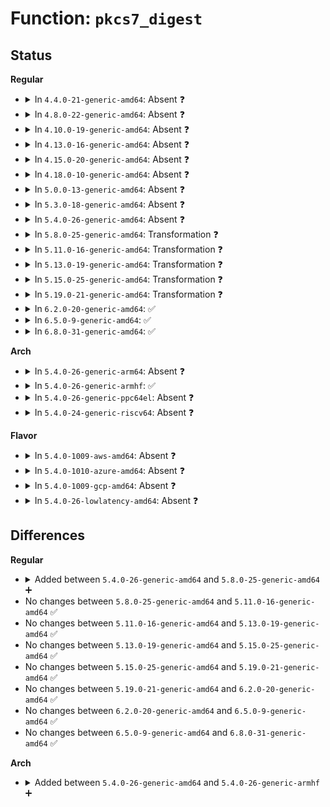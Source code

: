# Function: <code>pkcs7_digest</code>

## Status
<b>Regular</b>
<ul>
<li>
<details>
<summary>In <code>4.4.0-21-generic-amd64</code>: Absent ❓</summary>

```json
{
  "name": "pkcs7_digest",
  "collision_type": "Unique Static",
  "inline_type": "Full",
  "funcs": [
    {
      "addr": 18446744071582706701,
      "name": "pkcs7_digest",
      "external": false,
      "loc": "crypto/asymmetric_keys/pkcs7_verify.c:25",
      "file": "crypto/asymmetric_keys/pkcs7_verify.c",
      "inline": "not declared, inlined",
      "caller_inline": [
        "crypto/asymmetric_keys/pkcs7_verify.c:pkcs7_verify"
      ],
      "caller_func": []
    }
  ],
  "symbols": []
}
```
</details>
</li>
<li>
<details>
<summary>In <code>4.8.0-22-generic-amd64</code>: Absent ❓</summary>

```json
{
  "name": "pkcs7_digest",
  "collision_type": "Unique Static",
  "inline_type": "Full",
  "funcs": [
    {
      "addr": 18446744071582984280,
      "name": "pkcs7_digest",
      "external": false,
      "loc": "crypto/asymmetric_keys/pkcs7_verify.c:25",
      "file": "crypto/asymmetric_keys/pkcs7_verify.c",
      "inline": "not declared, inlined",
      "caller_inline": [
        "crypto/asymmetric_keys/pkcs7_verify.c:pkcs7_verify"
      ],
      "caller_func": []
    }
  ],
  "symbols": []
}
```
</details>
</li>
<li>
<details>
<summary>In <code>4.10.0-19-generic-amd64</code>: Absent ❓</summary>

```json
{
  "name": "pkcs7_digest",
  "collision_type": "Unique Static",
  "inline_type": "Full",
  "funcs": [
    {
      "addr": 18446744071583088840,
      "name": "pkcs7_digest",
      "external": false,
      "loc": "crypto/asymmetric_keys/pkcs7_verify.c:25",
      "file": "crypto/asymmetric_keys/pkcs7_verify.c",
      "inline": "not declared, inlined",
      "caller_inline": [
        "crypto/asymmetric_keys/pkcs7_verify.c:pkcs7_verify"
      ],
      "caller_func": []
    }
  ],
  "symbols": []
}
```
</details>
</li>
<li>
<details>
<summary>In <code>4.13.0-16-generic-amd64</code>: Absent ❓</summary>

```json
{
  "name": "pkcs7_digest",
  "collision_type": "Unique Static",
  "inline_type": "Full",
  "funcs": [
    {
      "addr": 18446744071583145171,
      "name": "pkcs7_digest",
      "external": false,
      "loc": "crypto/asymmetric_keys/pkcs7_verify.c:25",
      "file": "crypto/asymmetric_keys/pkcs7_verify.c",
      "inline": "not declared, inlined",
      "caller_inline": [
        "crypto/asymmetric_keys/pkcs7_verify.c:pkcs7_verify"
      ],
      "caller_func": []
    }
  ],
  "symbols": []
}
```
</details>
</li>
<li>
<details>
<summary>In <code>4.15.0-20-generic-amd64</code>: Absent ❓</summary>

```json
{
  "name": "pkcs7_digest",
  "collision_type": "Unique Static",
  "inline_type": "Full",
  "funcs": [
    {
      "addr": 18446744071583320070,
      "name": "pkcs7_digest",
      "external": false,
      "loc": "crypto/asymmetric_keys/pkcs7_verify.c:25",
      "file": "crypto/asymmetric_keys/pkcs7_verify.c",
      "inline": "not declared, inlined",
      "caller_inline": [
        "crypto/asymmetric_keys/pkcs7_verify.c:pkcs7_verify"
      ],
      "caller_func": []
    }
  ],
  "symbols": []
}
```
</details>
</li>
<li>
<details>
<summary>In <code>4.18.0-10-generic-amd64</code>: Absent ❓</summary>

```json
{
  "name": "pkcs7_digest",
  "collision_type": "Unique Static",
  "inline_type": "Selective",
  "funcs": [
    {
      "addr": 0,
      "name": "pkcs7_digest",
      "external": false,
      "loc": "crypto/asymmetric_keys/pkcs7_verify.c:25",
      "file": "crypto/asymmetric_keys/pkcs7_verify.c",
      "inline": "not declared, inlined",
      "caller_inline": [],
      "caller_func": [
        "crypto/asymmetric_keys/pkcs7_verify.c:pkcs7_verify"
      ]
    }
  ],
  "symbols": [
    {
      "addr": 18446744071583528704,
      "name": "pkcs7_digest.isra.0",
      "section": ".text",
      "bind": "STB_LOCAL",
      "size": 699
    },
    {
      "addr": 18446744071583530881,
      "name": "pkcs7_digest.isra.0.cold.4",
      "section": ".text",
      "bind": "STB_LOCAL",
      "size": 35
    }
  ]
}
```
</details>
</li>
<li>
<details>
<summary>In <code>5.0.0-13-generic-amd64</code>: Absent ❓</summary>

```json
{
  "name": "pkcs7_digest",
  "collision_type": "Unique Static",
  "inline_type": "Full",
  "funcs": [
    {
      "addr": 18446744071583652152,
      "name": "pkcs7_digest",
      "external": false,
      "loc": "crypto/asymmetric_keys/pkcs7_verify.c:25",
      "file": "crypto/asymmetric_keys/pkcs7_verify.c",
      "inline": "not declared, inlined",
      "caller_inline": [
        "crypto/asymmetric_keys/pkcs7_verify.c:pkcs7_verify"
      ],
      "caller_func": []
    }
  ],
  "symbols": []
}
```
</details>
</li>
<li>
<details>
<summary>In <code>5.3.0-18-generic-amd64</code>: Absent ❓</summary>

```json
{
  "name": "pkcs7_digest",
  "collision_type": "Unique Static",
  "inline_type": "Selective",
  "funcs": [
    {
      "addr": 0,
      "name": "pkcs7_digest",
      "external": false,
      "loc": "crypto/asymmetric_keys/pkcs7_verify.c:21",
      "file": "crypto/asymmetric_keys/pkcs7_verify.c",
      "inline": "not declared, inlined",
      "caller_inline": [],
      "caller_func": [
        "crypto/asymmetric_keys/pkcs7_verify.c:pkcs7_verify"
      ]
    }
  ],
  "symbols": [
    {
      "addr": 18446744071583839904,
      "name": "pkcs7_digest.isra.0",
      "section": ".text",
      "bind": "STB_LOCAL",
      "size": 712
    },
    {
      "addr": 18446744071583841300,
      "name": "pkcs7_digest.isra.0.cold",
      "section": ".text",
      "bind": "STB_LOCAL",
      "size": 34
    }
  ]
}
```
</details>
</li>
<li>
<details>
<summary>In <code>5.4.0-26-generic-amd64</code>: Absent ❓</summary>

```json
{
  "name": "pkcs7_digest",
  "collision_type": "Unique Static",
  "inline_type": "Selective",
  "funcs": [
    {
      "addr": 0,
      "name": "pkcs7_digest",
      "external": false,
      "loc": "crypto/asymmetric_keys/pkcs7_verify.c:22",
      "file": "crypto/asymmetric_keys/pkcs7_verify.c",
      "inline": "not declared, inlined",
      "caller_inline": [],
      "caller_func": [
        "crypto/asymmetric_keys/pkcs7_verify.c:pkcs7_verify",
        "crypto/asymmetric_keys/pkcs7_verify.c:pkcs7_get_digest"
      ]
    }
  ],
  "symbols": [
    {
      "addr": 18446744071583941840,
      "name": "pkcs7_digest.isra.0",
      "section": ".text",
      "bind": "STB_LOCAL",
      "size": 735
    },
    {
      "addr": 18446744071583943412,
      "name": "pkcs7_digest.isra.0.cold",
      "section": ".text",
      "bind": "STB_LOCAL",
      "size": 34
    }
  ]
}
```
</details>
</li>
<li>
<details>
<summary>In <code>5.8.0-25-generic-amd64</code>: Transformation ❓</summary>

```c
int pkcs7_digest(struct pkcs7_message * pkcs7, struct pkcs7_signed_info * sinfo)
```

```json
{
  "name": "pkcs7_digest",
  "collision_type": "Unique Static",
  "inline_type": "No",
  "funcs": [
    {
      "addr": 0,
      "name": "pkcs7_digest",
      "external": false,
      "loc": "crypto/asymmetric_keys/pkcs7_verify.c:22",
      "file": "crypto/asymmetric_keys/pkcs7_verify.c",
      "inline": "seen, unknown",
      "caller_inline": [],
      "caller_func": [
        "crypto/asymmetric_keys/pkcs7_verify.c:pkcs7_verify_one",
        "crypto/asymmetric_keys/pkcs7_verify.c:pkcs7_get_digest"
      ]
    }
  ],
  "symbols": [
    {
      "addr": 18446744071584333280,
      "name": "pkcs7_digest",
      "section": ".text",
      "bind": "STB_LOCAL",
      "size": 725
    },
    {
      "addr": 18446744071584334820,
      "name": "pkcs7_digest.cold",
      "section": ".text",
      "bind": "STB_LOCAL",
      "size": 34
    }
  ]
}
```
</details>
</li>
<li>
<details>
<summary>In <code>5.11.0-16-generic-amd64</code>: Transformation ❓</summary>

```c
int pkcs7_digest(struct pkcs7_message * pkcs7, struct pkcs7_signed_info * sinfo)
```

```json
{
  "name": "pkcs7_digest",
  "collision_type": "Unique Static",
  "inline_type": "No",
  "funcs": [
    {
      "addr": 0,
      "name": "pkcs7_digest",
      "external": false,
      "loc": "crypto/asymmetric_keys/pkcs7_verify.c:22",
      "file": "crypto/asymmetric_keys/pkcs7_verify.c",
      "inline": "seen, unknown",
      "caller_inline": [],
      "caller_func": [
        "crypto/asymmetric_keys/pkcs7_verify.c:pkcs7_verify_one",
        "crypto/asymmetric_keys/pkcs7_verify.c:pkcs7_get_digest"
      ]
    }
  ],
  "symbols": [
    {
      "addr": 18446744071584451200,
      "name": "pkcs7_digest",
      "section": ".text",
      "bind": "STB_LOCAL",
      "size": 725
    },
    {
      "addr": 18446744071591371861,
      "name": "pkcs7_digest.cold",
      "section": ".text",
      "bind": "STB_LOCAL",
      "size": 34
    }
  ]
}
```
</details>
</li>
<li>
<details>
<summary>In <code>5.13.0-19-generic-amd64</code>: Transformation ❓</summary>

```c
int pkcs7_digest(struct pkcs7_message * pkcs7, struct pkcs7_signed_info * sinfo)
```

```json
{
  "name": "pkcs7_digest",
  "collision_type": "Unique Static",
  "inline_type": "No",
  "funcs": [
    {
      "addr": 0,
      "name": "pkcs7_digest",
      "external": false,
      "loc": "crypto/asymmetric_keys/pkcs7_verify.c:22",
      "file": "crypto/asymmetric_keys/pkcs7_verify.c",
      "inline": "seen, unknown",
      "caller_inline": [],
      "caller_func": [
        "crypto/asymmetric_keys/pkcs7_verify.c:pkcs7_verify",
        "crypto/asymmetric_keys/pkcs7_verify.c:pkcs7_get_digest"
      ]
    }
  ],
  "symbols": [
    {
      "addr": 18446744071584486320,
      "name": "pkcs7_digest",
      "section": ".text",
      "bind": "STB_LOCAL",
      "size": 725
    },
    {
      "addr": 18446744071591314449,
      "name": "pkcs7_digest.cold",
      "section": ".text",
      "bind": "STB_LOCAL",
      "size": 34
    }
  ]
}
```
</details>
</li>
<li>
<details>
<summary>In <code>5.15.0-25-generic-amd64</code>: Transformation ❓</summary>

```c
int pkcs7_digest(struct pkcs7_message * pkcs7, struct pkcs7_signed_info * sinfo)
```

```json
{
  "name": "pkcs7_digest",
  "collision_type": "Unique Static",
  "inline_type": "No",
  "funcs": [
    {
      "addr": 0,
      "name": "pkcs7_digest",
      "external": false,
      "loc": "crypto/asymmetric_keys/pkcs7_verify.c:22",
      "file": "crypto/asymmetric_keys/pkcs7_verify.c",
      "inline": "seen, unknown",
      "caller_inline": [],
      "caller_func": [
        "crypto/asymmetric_keys/pkcs7_verify.c:pkcs7_verify",
        "crypto/asymmetric_keys/pkcs7_verify.c:pkcs7_get_digest"
      ]
    }
  ],
  "symbols": [
    {
      "addr": 18446744071584884752,
      "name": "pkcs7_digest",
      "section": ".text",
      "bind": "STB_LOCAL",
      "size": 610
    },
    {
      "addr": 18446744071592312080,
      "name": "pkcs7_digest.cold",
      "section": ".text",
      "bind": "STB_LOCAL",
      "size": 34
    }
  ]
}
```
</details>
</li>
<li>
<details>
<summary>In <code>5.19.0-21-generic-amd64</code>: Transformation ❓</summary>

```c
int pkcs7_digest(struct pkcs7_message * pkcs7, struct pkcs7_signed_info * sinfo)
```

```json
{
  "name": "pkcs7_digest",
  "collision_type": "Unique Static",
  "inline_type": "No",
  "funcs": [
    {
      "addr": 0,
      "name": "pkcs7_digest",
      "external": false,
      "loc": "crypto/asymmetric_keys/pkcs7_verify.c:22",
      "file": "crypto/asymmetric_keys/pkcs7_verify.c",
      "inline": "seen, unknown",
      "caller_inline": [],
      "caller_func": [
        "crypto/asymmetric_keys/pkcs7_verify.c:pkcs7_verify",
        "crypto/asymmetric_keys/pkcs7_verify.c:pkcs7_get_digest"
      ]
    }
  ],
  "symbols": [
    {
      "addr": 18446744071585582384,
      "name": "pkcs7_digest",
      "section": ".text",
      "bind": "STB_LOCAL",
      "size": 610
    },
    {
      "addr": 18446744071594094495,
      "name": "pkcs7_digest.cold",
      "section": ".text",
      "bind": "STB_LOCAL",
      "size": 28
    }
  ]
}
```
</details>
</li>
<li>
<details>
<summary>In <code>6.2.0-20-generic-amd64</code>: ✅</summary>

```c
int pkcs7_digest(struct pkcs7_message * pkcs7, struct pkcs7_signed_info * sinfo)
```

```json
{
  "name": "pkcs7_digest",
  "collision_type": "Unique Static",
  "inline_type": "No",
  "funcs": [
    {
      "addr": 18446744071586348336,
      "name": "pkcs7_digest",
      "external": false,
      "loc": "crypto/asymmetric_keys/pkcs7_verify.c:22",
      "file": "crypto/asymmetric_keys/pkcs7_verify.c",
      "inline": "seen, unknown",
      "caller_inline": [],
      "caller_func": [
        "crypto/asymmetric_keys/pkcs7_verify.c:pkcs7_verify",
        "crypto/asymmetric_keys/pkcs7_verify.c:pkcs7_get_digest"
      ]
    }
  ],
  "symbols": [
    {
      "addr": 18446744071586348336,
      "name": "pkcs7_digest",
      "section": ".text",
      "bind": "STB_LOCAL",
      "size": 638
    }
  ]
}
```
</details>
</li>
<li>
<details>
<summary>In <code>6.5.0-9-generic-amd64</code>: ✅</summary>

```c
int pkcs7_digest(struct pkcs7_message * pkcs7, struct pkcs7_signed_info * sinfo)
```

```json
{
  "name": "pkcs7_digest",
  "collision_type": "Unique Static",
  "inline_type": "No",
  "funcs": [
    {
      "addr": 18446744071586595200,
      "name": "pkcs7_digest",
      "external": false,
      "loc": "crypto/asymmetric_keys/pkcs7_verify.c:22",
      "file": "crypto/asymmetric_keys/pkcs7_verify.c",
      "inline": "seen, unknown",
      "caller_inline": [],
      "caller_func": [
        "crypto/asymmetric_keys/pkcs7_verify.c:pkcs7_verify",
        "crypto/asymmetric_keys/pkcs7_verify.c:pkcs7_get_digest"
      ]
    }
  ],
  "symbols": [
    {
      "addr": 18446744071586595200,
      "name": "pkcs7_digest",
      "section": ".text",
      "bind": "STB_LOCAL",
      "size": 596
    }
  ]
}
```
</details>
</li>
<li>
<details>
<summary>In <code>6.8.0-31-generic-amd64</code>: ✅</summary>

```c
int pkcs7_digest(struct pkcs7_message * pkcs7, struct pkcs7_signed_info * sinfo)
```

```json
{
  "name": "pkcs7_digest",
  "collision_type": "Unique Static",
  "inline_type": "No",
  "funcs": [
    {
      "addr": 18446744071586864544,
      "name": "pkcs7_digest",
      "external": false,
      "loc": "crypto/asymmetric_keys/pkcs7_verify.c:22",
      "file": "crypto/asymmetric_keys/pkcs7_verify.c",
      "inline": "seen, unknown",
      "caller_inline": [],
      "caller_func": [
        "crypto/asymmetric_keys/pkcs7_verify.c:pkcs7_verify",
        "crypto/asymmetric_keys/pkcs7_verify.c:pkcs7_get_digest"
      ]
    }
  ],
  "symbols": [
    {
      "addr": 18446744071586864544,
      "name": "pkcs7_digest",
      "section": ".text",
      "bind": "STB_LOCAL",
      "size": 596
    }
  ]
}
```
</details>
</li>
</ul>
<b>Arch</b>
<ul>
<li>
<details>
<summary>In <code>5.4.0-26-generic-arm64</code>: Absent ❓</summary>

```json
{
  "name": "pkcs7_digest",
  "collision_type": "Unique Static",
  "inline_type": "Selective",
  "funcs": [
    {
      "addr": 18446603336495762104,
      "name": "pkcs7_digest",
      "external": false,
      "loc": "crypto/asymmetric_keys/pkcs7_verify.c:22",
      "file": "crypto/asymmetric_keys/pkcs7_verify.c",
      "inline": "not declared, inlined",
      "caller_inline": [],
      "caller_func": [
        "crypto/asymmetric_keys/pkcs7_verify.c:pkcs7_verify",
        "crypto/asymmetric_keys/pkcs7_verify.c:pkcs7_get_digest"
      ]
    }
  ],
  "symbols": [
    {
      "addr": 18446603336495762104,
      "name": "pkcs7_digest.isra.0",
      "section": ".text",
      "bind": "STB_LOCAL",
      "size": 616
    }
  ]
}
```
</details>
</li>
<li>
<details>
<summary>In <code>5.4.0-26-generic-armhf</code>: ✅</summary>

```c
int pkcs7_digest(struct pkcs7_message * pkcs7, struct pkcs7_signed_info * sinfo)
```

```json
{
  "name": "pkcs7_digest",
  "collision_type": "Unique Static",
  "inline_type": "No",
  "funcs": [
    {
      "addr": 3229114392,
      "name": "pkcs7_digest",
      "external": false,
      "loc": "crypto/asymmetric_keys/pkcs7_verify.c:22",
      "file": "crypto/asymmetric_keys/pkcs7_verify.c",
      "inline": "seen, unknown",
      "caller_inline": [],
      "caller_func": [
        "crypto/asymmetric_keys/pkcs7_verify.c:pkcs7_verify",
        "crypto/asymmetric_keys/pkcs7_verify.c:pkcs7_get_digest"
      ]
    }
  ],
  "symbols": [
    {
      "addr": 3229114392,
      "name": "pkcs7_digest",
      "section": ".text",
      "bind": "STB_LOCAL",
      "size": 608
    }
  ]
}
```
</details>
</li>
<li>
<details>
<summary>In <code>5.4.0-26-generic-ppc64el</code>: Absent ❓</summary>

```json
{
  "name": "pkcs7_digest",
  "collision_type": "Unique Static",
  "inline_type": "Selective",
  "funcs": [
    {
      "addr": 13835058055289930528,
      "name": "pkcs7_digest",
      "external": false,
      "loc": "crypto/asymmetric_keys/pkcs7_verify.c:22",
      "file": "crypto/asymmetric_keys/pkcs7_verify.c",
      "inline": "not declared, inlined",
      "caller_inline": [],
      "caller_func": [
        "crypto/asymmetric_keys/pkcs7_verify.c:pkcs7_verify",
        "crypto/asymmetric_keys/pkcs7_verify.c:pkcs7_get_digest"
      ]
    }
  ],
  "symbols": [
    {
      "addr": 13835058055289930528,
      "name": "pkcs7_digest.isra.0",
      "section": ".text",
      "bind": "STB_LOCAL",
      "size": 836
    }
  ]
}
```
</details>
</li>
<li>
<details>
<summary>In <code>5.4.0-24-generic-riscv64</code>: Absent ❓</summary>

```json
{
  "name": "pkcs7_digest",
  "collision_type": "Unique Static",
  "inline_type": "Selective",
  "funcs": [
    {
      "addr": 18446743936274908874,
      "name": "pkcs7_digest",
      "external": false,
      "loc": "crypto/asymmetric_keys/pkcs7_verify.c:22",
      "file": "crypto/asymmetric_keys/pkcs7_verify.c",
      "inline": "not declared, inlined",
      "caller_inline": [],
      "caller_func": [
        "crypto/asymmetric_keys/pkcs7_verify.c:pkcs7_verify",
        "crypto/asymmetric_keys/pkcs7_verify.c:pkcs7_get_digest"
      ]
    }
  ],
  "symbols": [
    {
      "addr": 18446743936274908874,
      "name": "pkcs7_digest.isra.0",
      "section": ".text",
      "bind": "STB_LOCAL",
      "size": 500
    }
  ]
}
```
</details>
</li>
</ul>
<b>Flavor</b>
<ul>
<li>
<details>
<summary>In <code>5.4.0-1009-aws-amd64</code>: Absent ❓</summary>

```json
{
  "name": "pkcs7_digest",
  "collision_type": "Unique Static",
  "inline_type": "Selective",
  "funcs": [
    {
      "addr": 0,
      "name": "pkcs7_digest",
      "external": false,
      "loc": "crypto/asymmetric_keys/pkcs7_verify.c:22",
      "file": "crypto/asymmetric_keys/pkcs7_verify.c",
      "inline": "not declared, inlined",
      "caller_inline": [],
      "caller_func": [
        "crypto/asymmetric_keys/pkcs7_verify.c:pkcs7_verify",
        "crypto/asymmetric_keys/pkcs7_verify.c:pkcs7_get_digest"
      ]
    }
  ],
  "symbols": [
    {
      "addr": 18446744071583910576,
      "name": "pkcs7_digest.isra.0",
      "section": ".text",
      "bind": "STB_LOCAL",
      "size": 735
    },
    {
      "addr": 18446744071583912148,
      "name": "pkcs7_digest.isra.0.cold",
      "section": ".text",
      "bind": "STB_LOCAL",
      "size": 34
    }
  ]
}
```
</details>
</li>
<li>
<details>
<summary>In <code>5.4.0-1010-azure-amd64</code>: Absent ❓</summary>

```json
{
  "name": "pkcs7_digest",
  "collision_type": "Unique Static",
  "inline_type": "Selective",
  "funcs": [
    {
      "addr": 0,
      "name": "pkcs7_digest",
      "external": false,
      "loc": "crypto/asymmetric_keys/pkcs7_verify.c:22",
      "file": "crypto/asymmetric_keys/pkcs7_verify.c",
      "inline": "not declared, inlined",
      "caller_inline": [],
      "caller_func": [
        "crypto/asymmetric_keys/pkcs7_verify.c:pkcs7_verify",
        "crypto/asymmetric_keys/pkcs7_verify.c:pkcs7_get_digest"
      ]
    }
  ],
  "symbols": [
    {
      "addr": 18446744071583847632,
      "name": "pkcs7_digest.isra.0",
      "section": ".text",
      "bind": "STB_LOCAL",
      "size": 735
    },
    {
      "addr": 18446744071583849204,
      "name": "pkcs7_digest.isra.0.cold",
      "section": ".text",
      "bind": "STB_LOCAL",
      "size": 34
    }
  ]
}
```
</details>
</li>
<li>
<details>
<summary>In <code>5.4.0-1009-gcp-amd64</code>: Absent ❓</summary>

```json
{
  "name": "pkcs7_digest",
  "collision_type": "Unique Static",
  "inline_type": "Selective",
  "funcs": [
    {
      "addr": 0,
      "name": "pkcs7_digest",
      "external": false,
      "loc": "crypto/asymmetric_keys/pkcs7_verify.c:22",
      "file": "crypto/asymmetric_keys/pkcs7_verify.c",
      "inline": "not declared, inlined",
      "caller_inline": [],
      "caller_func": [
        "crypto/asymmetric_keys/pkcs7_verify.c:pkcs7_verify",
        "crypto/asymmetric_keys/pkcs7_verify.c:pkcs7_get_digest"
      ]
    }
  ],
  "symbols": [
    {
      "addr": 18446744071583894336,
      "name": "pkcs7_digest.isra.0",
      "section": ".text",
      "bind": "STB_LOCAL",
      "size": 735
    },
    {
      "addr": 18446744071583895908,
      "name": "pkcs7_digest.isra.0.cold",
      "section": ".text",
      "bind": "STB_LOCAL",
      "size": 34
    }
  ]
}
```
</details>
</li>
<li>
<details>
<summary>In <code>5.4.0-26-lowlatency-amd64</code>: Absent ❓</summary>

```json
{
  "name": "pkcs7_digest",
  "collision_type": "Unique Static",
  "inline_type": "Selective",
  "funcs": [
    {
      "addr": 0,
      "name": "pkcs7_digest",
      "external": false,
      "loc": "crypto/asymmetric_keys/pkcs7_verify.c:22",
      "file": "crypto/asymmetric_keys/pkcs7_verify.c",
      "inline": "not declared, inlined",
      "caller_inline": [],
      "caller_func": [
        "crypto/asymmetric_keys/pkcs7_verify.c:pkcs7_verify",
        "crypto/asymmetric_keys/pkcs7_verify.c:pkcs7_get_digest"
      ]
    }
  ],
  "symbols": [
    {
      "addr": 18446744071583995376,
      "name": "pkcs7_digest.isra.0",
      "section": ".text",
      "bind": "STB_LOCAL",
      "size": 735
    },
    {
      "addr": 18446744071583996948,
      "name": "pkcs7_digest.isra.0.cold",
      "section": ".text",
      "bind": "STB_LOCAL",
      "size": 34
    }
  ]
}
```
</details>
</li>
</ul>

## Differences
<b>Regular</b>
<ul>
<li>
<details>
<summary>Added between <code>5.4.0-26-generic-amd64</code> and <code>5.8.0-25-generic-amd64</code> ➕</summary>

```c
int pkcs7_digest(struct pkcs7_message * pkcs7, struct pkcs7_signed_info * sinfo)
```
</details>
</li>
<li>
No changes between <code>5.8.0-25-generic-amd64</code> and <code>5.11.0-16-generic-amd64</code> ✅
</li>
<li>
No changes between <code>5.11.0-16-generic-amd64</code> and <code>5.13.0-19-generic-amd64</code> ✅
</li>
<li>
No changes between <code>5.13.0-19-generic-amd64</code> and <code>5.15.0-25-generic-amd64</code> ✅
</li>
<li>
No changes between <code>5.15.0-25-generic-amd64</code> and <code>5.19.0-21-generic-amd64</code> ✅
</li>
<li>
No changes between <code>5.19.0-21-generic-amd64</code> and <code>6.2.0-20-generic-amd64</code> ✅
</li>
<li>
No changes between <code>6.2.0-20-generic-amd64</code> and <code>6.5.0-9-generic-amd64</code> ✅
</li>
<li>
No changes between <code>6.5.0-9-generic-amd64</code> and <code>6.8.0-31-generic-amd64</code> ✅
</li>
</ul>
<b>Arch</b>
<ul>
<li>
<details>
<summary>Added between <code>5.4.0-26-generic-amd64</code> and <code>5.4.0-26-generic-armhf</code> ➕</summary>

```c
int pkcs7_digest(struct pkcs7_message * pkcs7, struct pkcs7_signed_info * sinfo)
```
</details>
</li>
</ul>
